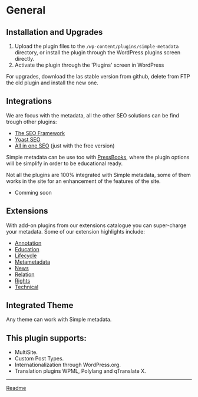 # General

## Installation and Upgrades

1. Upload the plugin files to the `/wp-content/plugins/simple-metadata` directory, or install the plugin
through the WordPress plugins screen directly.
2. Activate the plugin through the 'Plugins' screen in WordPress

For upgrades, download the las stable version from github, delete from FTP the old plugin and install the new one.

## Integrations

We are focus with the metadata, all the other SEO solutions can be find trough other plugins:

* [The SEO Framework](https://wordpress.org/plugins/autodescription/)
* [Yoast SEO](https://wordpress.org/plugins/wordpress-seo/)
* [All in one SEO](https://wordpress.org/plugins/all-in-one-seo-pack/) (just with the free version)

Simple metadata can be use too with [PressBooks]( https://github.com/pressbooks/), where the plugin options will be simplify in order to be educational ready.

Not all the plugins are 100% integrated with Simple metadata, some of them works in the site for an enhancement of the features of the site.

* Comming soon

## Extensions

With add-on plugins from our extensions catalogue you can super-charge your metadata. Some of our extension highlights include:
* [Annotation](https://github.com/my-language-skills/simple-metadata-annotation)
* [Education](https://github.com/my-language-skills/simple-metadata-education)
* [Lifecycle](https://github.com/my-language-skills/simple-metadata-lifecycle)
* [Metametadata](https://github.com/my-language-skills/simple-metadata-metametadata)
* [News](https://github.com/my-language-skills/simple-metadata-news)
* [Relation](https://github.com/my-language-skills/simple-metadata-relation)
* [Rights](https://github.com/my-language-skills/simple-metadata-rights)
* [Technical](https://github.com/my-language-skills/simple-metadata-technical)

## Integrated Theme

Any theme can work with Simple metadata.

## This plugin supports:

* MultiSite.
* Custom Post Types.
* Internationalization through WordPress.org.
* Translation plugins WPML, Polylang and qTranslate X.

---

[Readme](/Readme.md)
